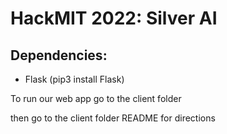 # HackMIT 2022: Silver AI

## Dependencies:

- Flask (pip3 install Flask)

To run our web app go to the client folder

then go to the client folder README for directions
